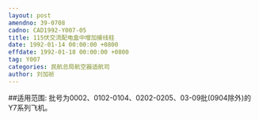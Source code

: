 ```yaml
---
layout: post
amendno: 39-0708
cadno: CAD1992-Y007-05
title: 115伏交流配电盒中增加接线柱
date: 1992-01-14 00:00:00 +0800
effdate: 1992-01-18 00:00:00 +0800
tag: Y007
categories: 民航总局航空器适航司
author: 刘加祯
---
```


##适用范围:
批号为0002、0102-0104、0202-0205、03-09批(0904除外)的Y7系列飞机。

